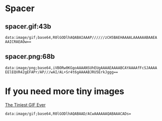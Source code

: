 # Spacer

## spacer.gif:43b
`data:image/gif;base64,R0lGODlhAQABAIAAAP//////zCH5BAEHAAAALAAAAAABAAEAAAICRAEAOw==`

## spacer.png:68b
`data:image/png;base64,iVBORw0KGgoAAAANSUhEUgAAAAEAAAABCAYAAAAfFcSJAAAAEElEQVR42gEFAPr/AP///wAI/AL+Sr4t6gAAAABJRU5ErkJggg==`

# If you need more tiny images

[The Tiniest GIF Ever](http://probablyprogramming.com/2009/03/15/the-tiniest-gif-ever)

`data:image/gif;base64,R0lGODlhAQABAAD/ACwAAAAAAQABAAACADs=`

